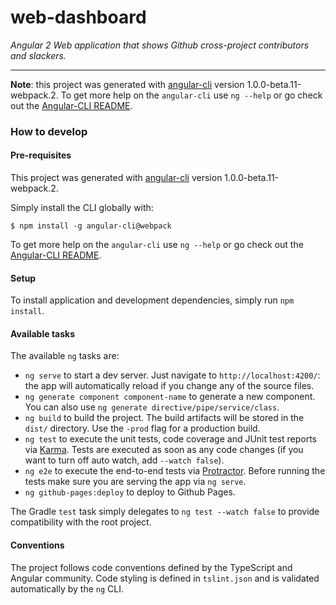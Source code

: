 web-dashboard
=============

_Angular 2 Web application that shows Github cross-project contributors and slackers._

---------------------------

**Note**: this project was generated with [angular-cli](https://github.com/angular/angular-cli) version 
1.0.0-beta.11-webpack.2.
To get more help on the `angular-cli` use `ng --help` or go check out the 
[Angular-CLI README](https://github.com/angular/angular-cli/blob/master/README.md).

### How to develop

#### Pre-requisites                      

This project was generated with [angular-cli](https://github.com/angular/angular-cli) version 1.0.0-beta.11-webpack.2.

Simply install the CLI globally with:

```shell
$ npm install -g angular-cli@webpack
```

To get more help on the `angular-cli` use `ng --help` or go check out the 
[Angular-CLI README](https://github.com/angular/angular-cli/blob/master/README.md).


#### Setup

To install application and development dependencies, simply run `npm install`.

#### Available tasks

The available `ng` tasks are:

* `ng serve` to start a dev server. Just navigate to `http://localhost:4200/`: the app will automatically reload if you
  change any of the source files.
* `ng generate component component-name` to generate a new component. You can also use 
  `ng generate directive/pipe/service/class`.
* `ng build` to build the project. The build artifacts will be stored in the `dist/` directory. Use the `-prod` flag for
  a production build.
* `ng test` to execute the unit tests, code coverage and JUnit test reports via [Karma](https://karma-runner.github.io).
  Tests are executed as soon as any code changes (if you want to turn off auto watch, add `--watch false`).
* `ng e2e` to execute the end-to-end tests via [Protractor](http://www.protractortest.org/). Before running the tests 
  make sure you are serving the app via `ng serve`.
* `ng github-pages:deploy` to deploy to Github Pages.

The Gradle `test` task simply delegates to `ng test --watch false` to provide compatibility with the root project.

#### Conventions

The project follows code conventions defined by the TypeScript and Angular community. Code styling is defined in
`tslint.json` and is validated automatically by the `ng` CLI.
